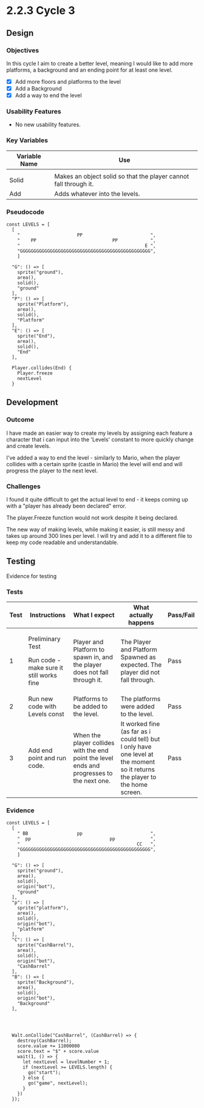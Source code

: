 # 2.2.3 Cycle 3

## Design

### Objectives

In this cycle I aim to create a better level, meaning I would like to add more platforms, a background and an ending point for at least one level.

* [x] Add more floors and platforms to the level
* [x] Add a Background
* [x] Add a way to end the level

### Usability Features

* No new usability features.

### Key Variables

| Variable Name | Use                                                              |
| ------------- | ---------------------------------------------------------------- |
|               |                                                                  |
| Solid         | Makes an object solid so that the player cannot fall through it. |
| Add           | Adds whatever into the levels.                                   |

### Pseudocode

```
const LEVELS = [
  [
    "                     PP                         ",
    "    PP                            PP            ",
    "                                              E ",
    "GGGGGGGGGGGGGGGGGGGGGGGGGGGGGGGGGGGGGGGGGGGGGGGG",
    ]
    
  "G": () => [
    sprite("ground"),
    area(),
    solid(),
    "ground"
  ],
  "P": () => [
    sprite("Platform"),
    area(),
    solid(),
    "Platform"
  ],
  "E": () => [
    sprite("End"),
    area(),
    solid(),
    "End"
  ],
  
  Player.collides(End) {
    Player.freeze
    nextLevel
  }
```

## Development

### Outcome

I have made an easier way to create my levels by assigning each feature a character that i can input into the 'Levels' constant to more quickly change and create levels.

I've added a way to end the level - similarly to Mario, when the player collides with a certain sprite (castle in Mario) the level will end and will progress the player to the next level.

### Challenges

I found it quite difficult to get the actual level to end - it keeps coming up with a "player has already been declared" error.

The player.Freeze function would not work despite it being declared.

The new way of making levels, while making it easier, is still messy and takes up around 300 lines per level. I will try and add it to a different file to keep my code readable and understandable.&#x20;

## Testing

Evidence for testing

### Tests

| Test | Instructions                                                           | What I expect                                                                              | What actually happens                                                                                                        | Pass/Fail |
| ---- | ---------------------------------------------------------------------- | ------------------------------------------------------------------------------------------ | ---------------------------------------------------------------------------------------------------------------------------- | --------- |
| 1    | <p>Preliminary Test</p><p>Run code - make sure it still works fine</p> | Player and Platform to spawn in, and the player does not fall through it.                  | The Player and Platform Spawned as expected. The player did not fall through.                                                | Pass      |
| 2    | Run new code with Levels const                                         | Platforms to be added to the level.                                                        | The platforms were  added to the level.                                                                                      | Pass      |
| 3    | Add end point and run code.                                            | When the player collides with the end point the level ends and progresses to the next one. | It worked fine (as far as i could tell) but I only have one level at the moment so it returns the player to the home screen. | Pass      |

### Evidence

```
const LEVELS = [
  [
    " BB                  pp                         ",
    "  pp                             pp             ",
    "                                           CC   ",
    "GGGGGGGGGGGGGGGGGGGGGGGGGGGGGGGGGGGGGGGGGGGGGGGG",
    ]
    
  "G": () => [
    sprite("ground"),
    area(),
    solid(),
    origin("bot"),
    "ground"
  ],
  "p": () => [
    sprite("platform"),
    area(),
    solid(),
    origin("bot"),
    "platform"
  ], 
  "C": () => [
    sprite("CashBarrel"),
    area(),
    solid(),
    origin("bot"),
    "CashBarrel"
  ], 
  "B": () => [
    sprite("Background"),
    area(),
    solid(),
    origin("bot"),
    "Background"
  ],     
  
  
  
  
  Walt.onCollide("CashBarrel", (CashBarrel) => {
    destroy(CashBarrel);
    score.value += 11000000
    score.text = "$" + score.value
    wait(1, () => {
      let nextLevel = levelNumber + 1;
      if (nextLevel >= LEVELS.length) {
        go("start");
      } else {
        go("game", nextLevel);
      }
    })
  });
```
